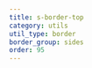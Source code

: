 ```yaml
---
title: s-border-top
category: utils
util_type: border
border_group: sides
order: 95
---
```

<span class="s-border-top"></span>